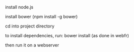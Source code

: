 install node.js

install bower (npm install -g bower)

cd into project directory

to install dependencies, run: bower install
(as done in webfr)

then run it on a webserver
